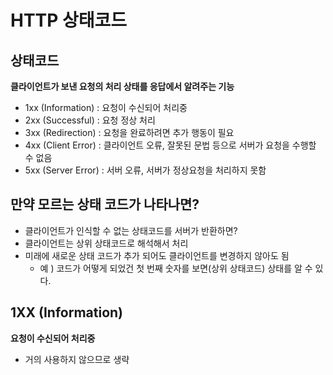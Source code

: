 # HTTP 상태코드



## 상태코드

**클라이언트가 보낸 요청의 처리 상태를 응답에서 알려주는 기능**

* 1xx (Information) : 요청이 수신되어 처리중
* 2xx (Successful) : 요청 정상 처리
* 3xx (Redirection) : 요청을 완료하려면 추가 행동이 필요
* 4xx (Client Error) : 클라이언트 오류, 잘못된 문법 등으로 서버가 요청을 수행할 수 없음
* 5xx (Server Error) : 서버 오류, 서버가 정상요청을 처리하지 못함



## 만약 모르는 상태 코드가 나타나면?

* 클라이언트가 인식할 수 없는 상태코드를 서버가 반환하면?
* 클라이언트는 상위 상태코드로 해석해서 처리
* 미래에 새로운 상태 코드가 추가 되어도 클라이언트를 변경하지 않아도 됨
  * 예 ) 코드가 어떻게 되었건 첫 번째 숫자를 보면(상위 상태코드) 상태를 알 수 있다.



## 1XX (Information)

**요청이 수신되어 처리중**

* 거의 사용하지 않으므로 생략

